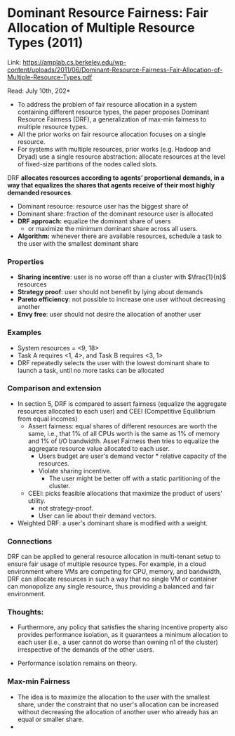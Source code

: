 # Dominant Resource Fairness: Fair Allocation of Multiple Resource Types (2011) 

Link: https://amplab.cs.berkeley.edu/wp-content/uploads/2011/06/Dominant-Resource-Fairness-Fair-Allocation-of-Multiple-Resource-Types.pdf

Read: July 10th, 202* 

* To address the problem of fair resource allocation in a system containing different resource types, the paper proposes Dominant Resource Fairness (DRF), a generalization of max-min fairness to multiple resource types. 
* All the prior works on fair resource allocation focuses on a single resource. 
* For systems with multiple resources, prior works (e.g. Hadoop and Dryad) use a single resource abstraction: allocate resources at the level of fixed-size partitions of the nodes called slots. 
 
DRF **allocates resources according to agents’ proportional demands, in a way that equalizes the shares that agents receive of their most highly demanded resources**. 

* Dominant resource: resource user has the biggest share of
* Dominant share: fraction of the dominant resource user is allocated
* **DRF approach:** equalize the dominant share of users
  * or maximize the minimum dominant share across all users. 
* **Algorithm:** whenever there are available resources, schedule a task to the user with the smallest dominant share

### Properties 
* **Sharing incentive**: user is no worse off than a cluster with $\frac{1}{n}$ resources
* **Strategy proof**: user should not benefit by lying about demands
* **Pareto efficiency**: not possible to increase one user without decreasing another
* **Envy free**: user should not desire the allocation of another user

### Examples

* System resources = <9, 18>
* Task A requires <1, 4>, and Task B requires <3, 1>
* DRF repeatedly selects the user with the lowest dominant share to launch a task, until no more tasks can be allocated

### Comparison and extension

* In section 5, DRF is compared to assert fairness (equalize the aggregate resources allocated to each user) and CEEI (Competitive Equilibrium from equal incomes)
  * Assert fairness: equal shares of different resources are worth the same, i.e., that 1% of all CPUs worth is the same as 1% of memory and 1% of I/O bandwidth. Asset Fairness then tries to equalize the aggregate resource value allocated to each user. 
    * Users budget are user's demand vector * relative capacity of the resources. 
    * Violate sharing incentive. 
      * The user might be better off with a static partitioning of the cluster. 
  * CEEI: picks feasible allocations that maximize the product of users' utility.
    * not strategy-proof. 
    * User can lie about their demand vectors. 
* Weighted DRF: a user's dominant share is modified with a weight. 

### Connections 
DRF can be applied to general resource allocation in multi-tenant setup to ensure fair usage of multiple resource types. For example, in a cloud environment where VMs are competing for CPU, memory, and bandwidth, DRF can allocate resources in such a way that no single VM or container can monopolize any single resource, thus providing a balanced and fair environment.

### Thoughts:

* Furthermore, any policy that satisfies the sharing incentive property also provides performance isolation, as it guarantees a minimum allocation to each user (i.e., a user cannot do worse than owning n1 of the cluster) irrespective of the demands of the other users.

* Performance isolation remains on theory. 


### Max-min Fairness

* The idea is to maximize the allocation to the user with the smallest share, under the constraint that no user's allocation can be increased without decreasing the allocation of another user who already has an equal or smaller share.
* 